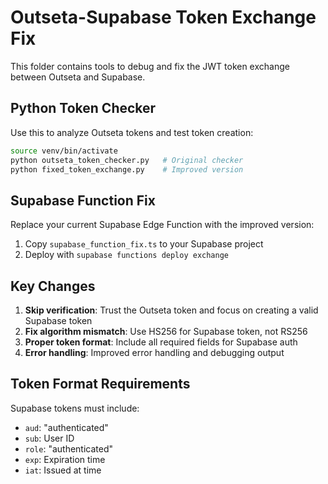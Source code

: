 # Outseta-Supabase Token Exchange Fix

This folder contains tools to debug and fix the JWT token exchange between Outseta and Supabase.

## Python Token Checker

Use this to analyze Outseta tokens and test token creation:

```bash
source venv/bin/activate
python outseta_token_checker.py   # Original checker
python fixed_token_exchange.py    # Improved version
```

## Supabase Function Fix

Replace your current Supabase Edge Function with the improved version:

1. Copy `supabase_function_fix.ts` to your Supabase project
2. Deploy with `supabase functions deploy exchange`

## Key Changes

1. **Skip verification**: Trust the Outseta token and focus on creating a valid Supabase token
2. **Fix algorithm mismatch**: Use HS256 for Supabase token, not RS256
3. **Proper token format**: Include all required fields for Supabase auth
4. **Error handling**: Improved error handling and debugging output

## Token Format Requirements

Supabase tokens must include:
- `aud`: "authenticated"
- `sub`: User ID
- `role`: "authenticated"
- `exp`: Expiration time
- `iat`: Issued at time
